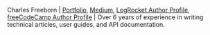 Charles Freeborn | [Portfolio](https://freeborncharles.com), [Medium](https://charlesfreeborn.medium.com/), [LogRocket Author Profile](https://blog.logrocket.com/author/charlesfreeborn/), [freeCodeCamp Author Profile](https://www.freecodecamp.org/news/author/charles/) | Over 6 years of experience in writing technical articles, user guides, and API documentation.
